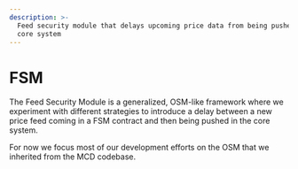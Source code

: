 ```yaml
---
description: >-
  Feed security module that delays upcoming price data from being pushed in the
  core system
---
```


# FSM

The Feed Security Module is a generalized, OSM-like framework where we experiment with different strategies to introduce a delay between a new price feed coming in a FSM contract and then being pushed in the core system.

For now we focus most of our development efforts on the OSM that we inherited from the MCD codebase.

